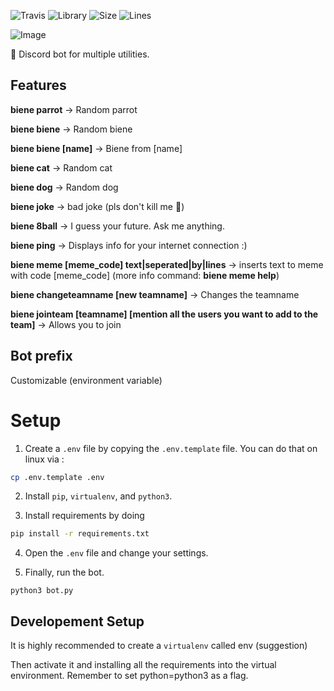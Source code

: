 ![Travis](https://img.shields.io/travis/com/hackupc/discordbot-bienebot)
![Library](https://img.shields.io/badge/Library-Discord.py-blue)
![Size](https://img.shields.io/github/languages/code-size/hackupc/discordbot-bienebot)
![Lines](https://img.shields.io/tokei/lines/github/hackupc/discordbot-bienebot)

![Image](https://hackupc.com/ogimage.png)

🤖 Discord bot for multiple utilities.

## Features

**biene parrot** -> Random parrot

**biene biene** -> Random biene

**biene biene [name]** -> Biene from [name]

**biene cat** -> Random cat

**biene dog** -> Random dog

**biene joke** -> bad joke (pls don't kill me :pleading_face:)

**biene 8ball** -> I guess your future. Ask me anything.

**biene ping** -> Displays info for your internet connection :)

**biene meme [meme_code] text|seperated|by|lines** -> inserts text to meme with code [meme_code]
(more info command: **biene meme help**)

**biene changeteamname [new teamname]** -> Changes the teamname

**biene jointeam [teamname] [mention all the users you want to add to the team]** -> Allows you to join

## Bot prefix

Customizable (environment variable)

# Setup

1. Create a ``.env`` file by copying the ``.env.template`` file. You can do that on linux via :

```sh
cp .env.template .env
```

2. Install ``pip``, ``virtualenv``, and ``python3``.

3. Install requirements by doing

```sh
pip install -r requirements.txt
```

4. Open the ``.env`` file and change your settings. 

5. Finally, run the bot.

```console
python3 bot.py
```

## Developement Setup

It is highly recommended to create a ``virtualenv`` called env (suggestion)

Then activate it and installing all the requirements into the virtual environment. Remember to set python=python3 as a flag.


